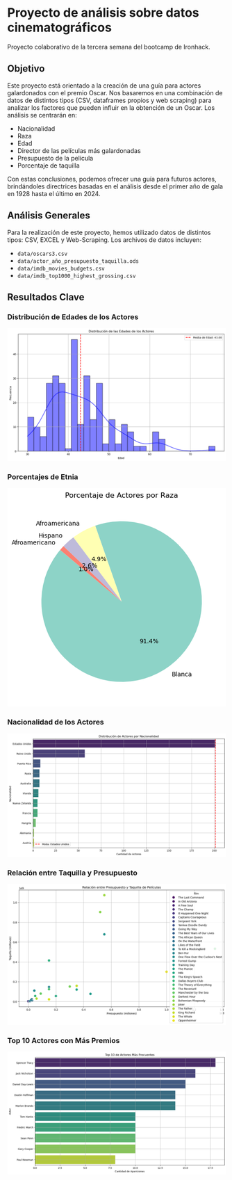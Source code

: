 
# Proyecto de análisis sobre datos cinematográficos

Proyecto colaborativo de la tercera semana del bootcamp de Ironhack.

## Objetivo

Este proyecto está orientado a la creación de una guía para actores galardonados con el premio Oscar. Nos basaremos en una combinación de datos de distintos tipos (CSV, dataframes propios y web scraping) para analizar los factores que pueden influir en la obtención de un Oscar. Los análisis se centrarán en:

- Nacionalidad
- Raza
- Edad
- Director de las películas más galardonadas
- Presupuesto de la película
- Porcentaje de taquilla

Con estas conclusiones, podemos ofrecer una guía para futuros actores, brindándoles directrices basadas en el análisis desde el primer año de gala en 1928 hasta el último en 2024.

## Análisis Generales

Para la realización de este proyecto, hemos utilizado datos de distintos tipos: CSV, EXCEL y Web-Scraping. Los archivos de datos incluyen:

- `data/oscars3.csv`
- `data/actor_año_presupuesto_taquilla.ods`
- `data/imdb_movies_budgets.csv`
- `data/imdb_top1000_highest_grossing.csv`

## Resultados Clave

### Distribución de Edades de los Actores

![Distribución de Edades](img/distribucion_edades_actores.png)

### Porcentajes de Etnia

![Porcentajes de Etnia](img/etnia_porcentajes.png)

### Nacionalidad de los Actores

![Nacionalidad](img/nacionalidad.png)

### Relación entre Taquilla y Presupuesto

![Taquilla y Presupuesto](img/taquilla_presupuesto.png)

### Top 10 Actores con Más Premios

![Top 10 Actores](img/top10_actores.png)